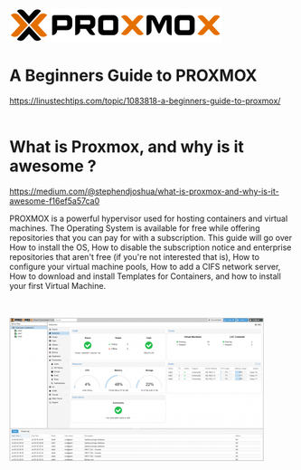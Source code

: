 ![](/assets/images/proxmox-VE-logo.svg.png)

# A Beginners Guide to PROXMOX
 https://linustechtips.com/topic/1083818-a-beginners-guide-to-proxmox/<br><br>
 # What is Proxmox, and why is it awesome ?
 https://medium.com/@stephendjoshua/what-is-proxmox-and-why-is-it-awesome-f16ef5a57ca0
 
 PROXMOX is a powerful hypervisor used for hosting containers and virtual machines. The Operating System is available for free while offering repositories that you can pay for with a subscription. This guide will go over How to install the OS, How to disable the subscription notice and enterprise repositories that aren't free (if you're not interested that is), How to configure your virtual machine pools, How to add a CIFS network server, How to download and install Templates for Containers, and how to install your first Virtual Machine.<br><br><br>
 
![](/assets/images/Threenode-cluster-status.png)